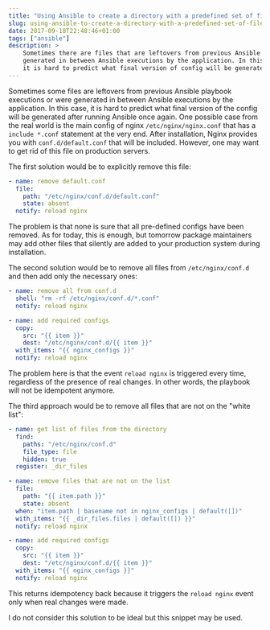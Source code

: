 ```yaml
---
title: "Using Ansible to create a directory with a predefined set of files"
slug: using-ansible-to-create-a-directory-with-a-predefined-set-of-files
date: 2017-09-18T22:48:46+01:00
tags: ["ansible"]
description: >
    Sometimes there are files that are leftovers from previous Ansible playbook executions or were
    generated in between Ansible executions by the application. In this case,
    it is hard to predict what final version of config will be generated after running ansible once again
---
```


Sometimes some files are leftovers from previous Ansible playbook executions or were generated in between Ansible executions by the application. 
In this case, it is hard to predict what final version of the config will be generated after running Ansible once again. 
One possible case from the real world is the main config of nginx `/etc/nginx/nginx.conf` that has a `include *.conf` statement at the very end. 
After installation, Nginx provides you with `conf.d/default.conf` that will be included. 
However, one may want to get rid of this file on production servers.

The first solution would be to explicitly remove this file:


```yaml
- name: remove default.conf
  file:
    path: "/etc/nginx/conf.d/default.conf"
    state: absent
  notify: reload nginx

```

The problem is that none is sure that all pre-defined configs have been removed.
As for today, this is enough, but tomorrow package maintainers may add other files that silently are added to your production system during installation.

The second solution would be to remove all files from `/etc/nginx/conf.d` and then add only the necessary ones:

```yaml
- name: remove all from conf.d
  shell: "rm -rf /etc/nginx/conf.d/*.conf"
  notify: reload nginx

- name: add required configs
  copy:
    src: "{{ item }}"
    dest: "/etc/nginx/conf.d/{{ item }}"
  with_items: "{{ nginx_configs }}"
  notify: reload nginx
```

The problem here is that the event `reload nginx` is triggered every time, regardless of the presence of real changes.
In other words, the playbook will not be idempotent anymore. 

The third approach would be to remove all files that are not on the "white list":

```yaml
- name: get list of files from the directory
  find:
    paths: "/etc/nginx/conf.d"
    file_type: file
    hidden: true
  register: _dir_files

- name: remove files that are not on the list
  file:
    path: "{{ item.path }}"
    state: absent
  when: "item.path | basename not in nginx_configs | default([])"
  with_items: "{{ _dir_files.files | default([]) }}"
  notify: reload nginx

- name: add required configs
  copy:
    src: "{{ item }}"
    dest: "/etc/nginx/conf.d/{{ item }}"
  with_items: "{{ nginx_configs }}"
  notify: reload nginx

```

This returns idempotency back because it triggers the `reload nginx` event only when real changes were made.

I do not consider this solution to be ideal but this snippet may be used.
